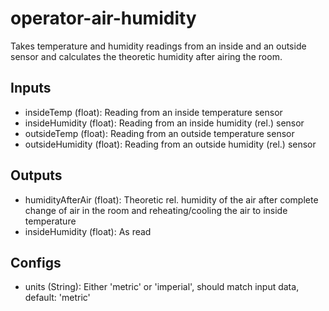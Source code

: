# operator-air-humidity

Takes temperature and humidity readings from an inside and an outside sensor and calculates the theoretic
humidity after airing the room.

## Inputs

* insideTemp (float): Reading from an inside temperature sensor
* insideHumidity (float): Reading from an inside humidity (rel.) sensor
* outsideTemp (float): Reading from an outside temperature sensor
* outsideHumidity (float): Reading from an outside humidity (rel.) sensor

## Outputs

* humidityAfterAir (float): Theoretic rel. humidity of the air after complete change of air in the room and
reheating/cooling the air to inside temperature
* insideHumidity (float): As read

## Configs

* units (String): Either 'metric' or 'imperial', should match input data, default: 'metric'
